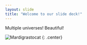 ```yaml
---
layout: slide
title: "Welcome to our slide deck!"
---
```


Multiple universes! Beautiful!

![Mardigrastocat](https://octodex.github.com/images/Mardigrastocat.png)
{: .center}
